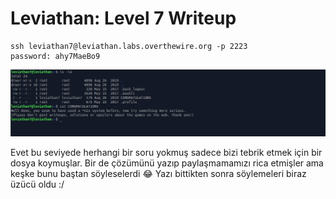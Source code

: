 # Leviathan: Level 7 Writeup

    ssh leviathan7@leviathan.labs.overthewire.org -p 2223
    password: ahy7MaeBo9

![](img/7/finish.png)

Evet bu seviyede herhangi bir soru yokmuş sadece bizi tebrik etmek için bir dosya koymuşlar. Bir de çözümünü yazıp paylaşmamamızı rica etmişler ama keşke bunu baştan söyleselerdi 😂 Yazı bittikten sonra söylemeleri biraz üzücü oldu :/
